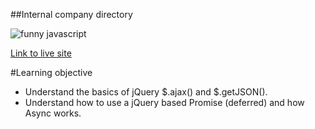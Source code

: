 ##Internal company directory

![funny javascript](https://arvindr21.github.io/js-iot/imgs/13.jpg)

[Link to live site](tiy-boss-internal-user-data.surge.sh)


#Learning objective
* Understand the basics of jQuery $.ajax() and $.getJSON().
* Understand how to use a jQuery based Promise (deferred) and how Async works.
